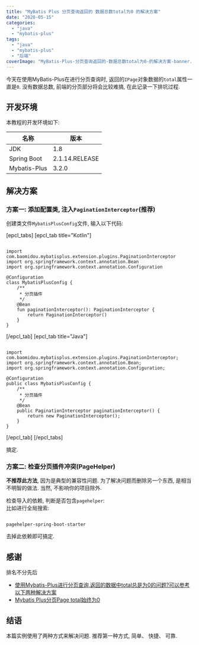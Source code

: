 ```yaml
---
title: "MyBatis Plus 分页查询返回的 数据总数total为0 的解决方案"
date: "2020-05-15"
categories: 
  - "java"
  - "mybatis-plus"
tags: 
  - "java"
  - "mybatis-plus"
  - "后端"
coverImage: "MyBatis-Plus-分页查询返回的-数据总数total为0-的解决方案-banner.jpg"
---
```


今天在使用MyBatis-Plus在进行分页查询时, 返回的`IPage`对象数据的`total`属性一直是`0`. 没有数据总数, 前端的分页部分将会比较难搞, 在此记录一下排坑过程.

## 开发环境

本教程的开发环境如下:

| 名称 | 版本 |
| --- | --- |
| JDK | 1.8 |
| Spring Boot | 2.1.14.RELEASE |
| Mybatis-Plus | 3.2.0 |

## 解决方案

### 方案一: 添加配置类, 注入`PaginationInterceptor`(推荐)

创建类文件`MybatisPlusConfig`文件, 输入以下代码:

\[epcl\_tabs\] \[epcl\_tab title="Kotlin"\]

```

import com.baomidou.mybatisplus.extension.plugins.PaginationInterceptor
import org.springframework.context.annotation.Bean
import org.springframework.context.annotation.Configuration

@Configuration
class MybatisPlusConfig {
    /**
     * 分页插件
     */
    @Bean
    fun paginationInterceptor(): PaginationInterceptor {
        return PaginationInterceptor()
    }
}
```

\[/epcl\_tab\] \[epcl\_tab title="Java"\]

```

import com.baomidou.mybatisplus.extension.plugins.PaginationInterceptor;
import org.springframework.context.annotation.Bean;
import org.springframework.context.annotation.Configuration;

@Configuration
public class MybatisPlusConfig {
    /**
     * 分页插件
     */
    @Bean
    public PaginationInterceptor paginationInterceptor() {
        return new PaginationInterceptor();
    }
}
```

\[/epcl\_tab\] \[/epcl\_tabs\]

搞定.

### 方案二: 检查分页插件冲突(PageHelper)

**不推荐此方法**, 因为是典型的兼容性问题. 为了解决问题而删除另一个东西, 是相当不明智的做法. 当然, 不影响你的项目除外.

检查导入的依赖, 判断是否包含`pagehelper`:  
比如进行全局搜索:

```

pagehelper-spring-boot-starter
```

去掉此依赖即可搞定.

## 感谢

排名不分先后

- [使用Mybatis-Plus进行分页查询,返回的数据中total总是为0的问题?可以参考以下两种解决方案](https://blog.csdn.net/wlh_150568/article/details/89947838)
- [Mybatis Plus分页Page total始终为0](https://blog.csdn.net/a992795427/article/details/87793339)

## 结语

本篇实例使用了两种方式来解决问题. 推荐第一种方式, 简单、 快捷、 可靠.
